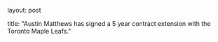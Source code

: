 layout: post

title: "Austin Matthews has signed a 5 year contract extension with the Toronto Maple Leafs."

